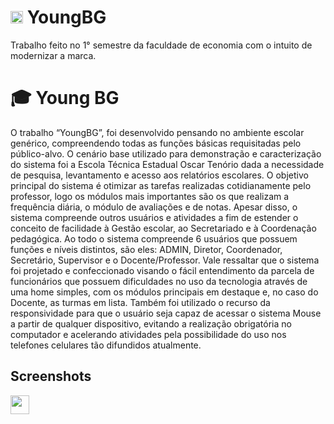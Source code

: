 # <img src="https://dev-to-uploads.s3.amazonaws.com/uploads/articles/6m4q8ifogstfuj6j3qtt.png" width="20px">   YoungBG
 Trabalho feito no 1° semestre da faculdade de economia com o intuito de modernizar a marca.
# 🎓 Young BG

 O trabalho “YoungBG”, foi desenvolvido pensando no ambiente escolar genérico, compreendendo todas as funções básicas requisitadas pelo público-alvo. O cenário base utilizado para demonstração e caracterização do sistema foi a Escola Técnica Estadual Oscar Tenório dada a necessidade de pesquisa, levantamento e acesso aos relatórios escolares.
 O objetivo principal do sistema é otimizar as tarefas realizadas cotidianamente pelo professor, logo os módulos mais importantes são os que realizam a frequência diária, o módulo de avaliações e de notas. Apesar disso, o sistema compreende outros usuários e atividades a fim de estender o conceito de facilidade à Gestão escolar, ao Secretariado e à Coordenação pedagógica. Ao todo o sistema compreende 6 usuários que possuem funções e níveis distintos, são eles: ADMIN, Diretor, Coordenador, Secretário, Supervisor e o Docente/Professor.
 Vale ressaltar que o sistema foi projetado e confeccionado visando o fácil entendimento da parcela de funcionários que possuem dificuldades no uso da tecnologia através de uma home simples, com os módulos principais em destaque e, no caso do Docente, as turmas em lista. Também foi utilizado o recurso da responsividade para que o usuário seja capaz de acessar o sistema Mouse a partir de qualquer dispositivo, evitando a realização obrigatória no computador e acelerando atividades  pela possibilidade do uso nos telefones celulares tão difundidos atualmente.


## Screenshots


<img src="https://dev-to-uploads.s3.amazonaws.com/uploads/articles/6m4q8ifogstfuj6j3qtt.png" width="30px">

